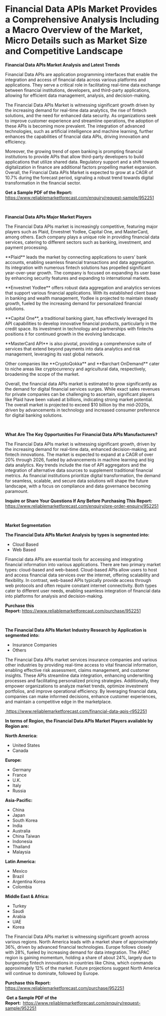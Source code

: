 <p><h1>Financial Data APIs Market Provides a Comprehensive Analysis Including a Macro Overview of the Market, Micro Details such as Market Size and Competitive Landscape</h1></p><p><strong>Financial Data APIs Market Analysis and Latest Trends</strong></p>
<p><p>Financial Data APIs are application programming interfaces that enable the integration and access of financial data across various platforms and applications. They serve a critical role in facilitating real-time data exchange between financial institutions, developers, and third-party applications, allowing for efficient data management, analysis, and decision-making.</p><p>The Financial Data APIs Market is witnessing significant growth driven by the increasing demand for real-time data analytics, the rise of fintech solutions, and the need for enhanced data security. As organizations seek to improve customer experience and streamline operations, the adoption of these APIs is becoming more prevalent. The integration of advanced technologies, such as artificial intelligence and machine learning, further enhances the capabilities of financial data APIs, driving innovation and efficiency.</p><p>Moreover, the growing trend of open banking is prompting financial institutions to provide APIs that allow third-party developers to build applications that utilize shared data. Regulatory support and a shift towards digitalization in finance are additional factors propelling market expansion. Overall, the Financial Data APIs Market is expected to grow at a CAGR of 10.7% during the forecast period, signaling a robust trend towards digital transformation in the financial sector.</p></p>
<p><strong>Get a Sample PDF of the Report:&nbsp;</strong> <a href="https://www.reliablemarketforecast.com/enquiry/request-sample/952251?utm_campaign=3184&utm_medium=2&utm_source=Github&utm_content=ia&utm_term=17042025&utm_id=financial-data-apis">https://www.reliablemarketforecast.com/enquiry/request-sample/952251</a></p>
<p>&nbsp;</p>
<p><strong>Financial Data APIs Major Market Players</strong></p>
<p><p>The Financial Data APIs market is increasingly competitive, featuring major players such as Plaid, Envestnet Yodlee, Capital One, and MasterCard, among others. Each company plays a unique role in providing financial data services, catering to different sectors such as banking, investment, and payment processing.</p><p>**Plaid** leads the market by connecting applications to users' bank accounts, enabling seamless financial transactions and data aggregation. Its integration with numerous fintech solutions has propelled significant year-over-year growth. The company is focused on expanding its user base by enhancing security features and expanding to international markets.</p><p>**Envestnet Yodlee** offers robust data aggregation and analytics services that support various financial applications. With its established client base in banking and wealth management, Yodlee is projected to maintain steady growth, fueled by the increasing demand for personalized financial solutions. </p><p>**Capital One**, a traditional banking giant, has effectively leveraged its API capabilities to develop innovative financial products, particularly in the credit space. Its investment in technology and partnerships with fintechs positions it for continued growth in the evolving landscape. </p><p>**MasterCard API** is also pivotal, providing a comprehensive suite of services that extend beyond payments into data analytics and risk management, leveraging its vast global network. </p><p>Other companies like **CryptoQokka** and **Barchart OnDemand** cater to niche areas like cryptocurrency and agricultural data, respectively, broadening the scope of the market.</p><p>Overall, the financial data APIs market is estimated to grow significantly as the demand for digital financial services surges. While exact sales revenues for private companies can be challenging to ascertain, significant players like Plaid have been valued at billions, indicating strong market potential. The overall market is projected to exceed $10 billion by the mid-2020s, driven by advancements in technology and increased consumer preference for digital banking solutions.</p></p>
<p>&nbsp;</p>
<p><strong>What Are The Key Opportunities For Financial Data APIs Manufacturers?</strong></p>
<p><p>The Financial Data APIs market is witnessing significant growth, driven by the increasing demand for real-time data, enhanced decision-making, and fintech innovations. The market is expected to expand at a CAGR of over 20% through 2026, fueled by advancements in machine learning and big data analytics. Key trends include the rise of API aggregators and the integration of alternative data sources to supplement traditional financial metrics. As financial institutions prioritize digital transformation, the demand for seamless, scalable, and secure data solutions will shape the future landscape, with a focus on compliance and data governance becoming paramount.</p></p>
<p><strong>Inquire or Share Your Questions If Any Before Purchasing This Report:</strong> <a href="https://www.reliablemarketforecast.com/enquiry/pre-order-enquiry/952251?utm_campaign=3184&utm_medium=2&utm_source=Github&utm_content=ia&utm_term=17042025&utm_id=financial-data-apis">https://www.reliablemarketforecast.com/enquiry/pre-order-enquiry/952251</a></p>
<p>&nbsp;</p>
<p><strong>Market Segmentation</strong></p>
<p><strong>The Financial Data APIs Market Analysis by types is segmented into:</strong></p>
<p><ul><li>Cloud Based</li><li>Web Based</li></ul></p>
<p><p>Financial data APIs are essential tools for accessing and integrating financial information into various applications. There are two primary market types: cloud-based and web-based. Cloud-based APIs allow users to host and access financial data services over the internet, offering scalability and flexibility. In contrast, web-based APIs typically provide access through web protocols and often require constant internet connectivity. Both types cater to different user needs, enabling seamless integration of financial data into platforms for analysis and decision-making.</p></p>
<p><strong>Purchase this Report:&nbsp;</strong><a href="https://www.reliablemarketforecast.com/purchase/952251?utm_campaign=3184&utm_medium=2&utm_source=Github&utm_content=ia&utm_term=17042025&utm_id=financial-data-apis">https://www.reliablemarketforecast.com/purchase/952251</a></p>
<p>&nbsp;</p>
<p><strong>The Financial Data APIs Market Industry Research by Application is segmented into:</strong></p>
<p><ul><li>Insurance Companies</li><li>Others</li></ul></p>
<p><p>The Financial Data APIs market services insurance companies and various other industries by providing real-time access to vital financial information, enabling effective risk assessment, claims management, and customer insights. These APIs streamline data integration, enhancing underwriting processes and facilitating personalized pricing strategies. Additionally, they empower organizations to analyze market trends, optimize investment portfolios, and improve operational efficiency. By leveraging financial data, companies can make informed decisions, enhance customer experiences, and maintain a competitive edge in the marketplace.</p></p>
<p><a href="https://www.reliablemarketforecast.com/financial-data-apis-r952251?utm_campaign=3184&utm_medium=2&utm_source=Github&utm_content=ia&utm_term=17042025&utm_id=financial-data-apis">&nbsp;https://www.reliablemarketforecast.com/financial-data-apis-r952251</a></p>
<p><strong>In terms of Region, the Financial Data APIs Market Players available by Region are:</strong></p>
<p>
    <p> <strong> North America: </strong>
        <ul>
            <li>United States</li>
            <li>Canada</li>
        </ul>
        </p> 
    <p> <strong> Europe: </strong>
        <ul>
            <li>Germany</li>
            <li>France</li>
            <li>U.K.</li>
            <li>Italy</li>
            <li>Russia</li>
        </ul>
        </p> 
    <p> <strong> Asia-Pacific: </strong>
        <ul>
            <li>China</li>
            <li>Japan</li>
            <li>South Korea</li>
            <li>India</li>
            <li>Australia</li>
            <li>China Taiwan</li>
            <li>Indonesia</li>
            <li>Thailand</li>
            <li>Malaysia</li>
        </ul>
        </p> 
    <p> <strong> Latin America: </strong>
        <ul>
            <li>Mexico</li>
            <li>Brazil</li>
            <li>Argentina Korea</li>
            <li>Colombia</li>
        </ul>
        </p> 
    <p> <strong> Middle East & Africa: </strong>
        <ul>
            <li>Turkey</li>
            <li>Saudi</li>
            <li>Arabia</li>
            <li>UAE</li>
            <li>Korea</li>
        </ul>
    </p>
    </p>
<p><p>The Financial Data APIs market is witnessing significant growth across various regions. North America leads with a market share of approximately 36%, driven by advanced financial technologies. Europe follows closely with 28%, fueled by increasing demand for data integration. The APAC region is gaining momentum, holding a share of about 24%, largely due to burgeoning fintech innovations in countries like China, which commands approximately 12% of the market. Future projections suggest North America will continue to dominate, followed by Europe.</p></p>
<p><strong>Purchase this Report: </strong><a href="https://www.reliablemarketforecast.com/purchase/952251?utm_campaign=3184&utm_medium=2&utm_source=Github&utm_content=ia&utm_term=17042025&utm_id=financial-data-apis">https://www.reliablemarketforecast.com/purchase/952251</a></p>
<p>&nbsp;<strong>Get a Sample PDF of the Report:&nbsp;&nbsp;</strong><a href="https://www.reliablemarketforecast.com/enquiry/request-sample/952251?utm_campaign=3184&utm_medium=2&utm_source=Github&utm_content=ia&utm_term=17042025&utm_id=financial-data-apis">https://www.reliablemarketforecast.com/enquiry/request-sample/952251</a></p>
<p><strong></strong></p>
<p><p></p><p></p><p></p></p>